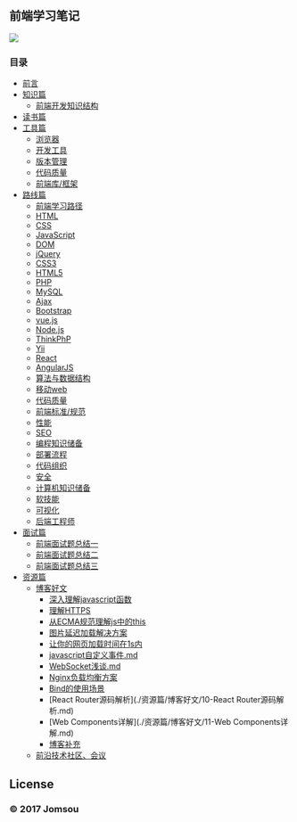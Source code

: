 ## 前端学习笔记
![](https://camo.githubusercontent.com/f1356357066225b53275ab0f52c9fd89eb5f030b/687474703a2f2f7777312e73696e61696d672e636e2f6c617267652f36363130313035306a7731663766347966397863766a32316a6b313131776b392e6a7067)
### 目录
 - [前言](./前言/前言.md)
 - [知识篇](./知识篇/知识篇.md)
   - [前端开发知识结构](./知识篇/知识篇.md)
 - [读书篇](./读书篇/读书篇.md)
 - [工具篇](./工具篇/工具篇.md)
   - [浏览器](浏览器.md)
   - [开发工具](开发工具.md)
   - [版本管理](版本管理.md)
   - [代码质量](代码质量.md)
   - [前端库/框架](前端库、框架.md)
 - [路线篇](./路线篇/路线篇.md)
   - [前端学习路径](./路线篇/前端学习路径.md)
	- [HTML](./路线篇/HTML学习记.md)
	- [CSS](./路线篇/CSS读书记/CSS学习总结.md)
	- [JavaScript](./路线篇/JavaScript/JS知识汇总.md)
	- [DOM]()
	- [jQuery]()
	- [CSS3]()
	- [HTML5]()
	- [PHP]()
	- [MySQL]()
	- [Ajax]()
	- [Bootstrap]()
	- [vue.js]()
	- [Node.js]()
	- [ThinkPhP]()
	- [Yii]()
	- [React]()
	- [AngularJS]()
	- [算法与数据结构]() 
	- [移动web](移动Web.md) 
	- [代码质量](./工具篇/代码质量.md) 
	- [前端标准/规范](./路线篇/前端标准、规范.md)
	- [性能](./路线篇/性能.md)
	- [SEO]()
	- [编程知识储备](./路线篇/编程知识储备.md)
	- [部署流程](./路线篇/部署流程.md)
	- [代码组织](./路线篇/代码组织.md)
	- [安全](./路线篇/安全.md)
	- [计算机知识储备](./路线篇/计算机知识储备.md)
	- [软技能](./路线篇/软技能.md)
	- [可视化](./路线篇/可视化.md)
	- [后端工程师](./路线篇/后端工程师.md)
 - [面试篇](./面试篇/面试篇.md)
    - [前端面试题总结一](./面试篇/前端面试题总结一)
    - [前端面试题总结二](./面试篇/前端面试题总结二)
    - [前端面试题总结三](./面试篇/前端面试题总结三.md)
 - [资源篇](./资源篇/资源篇.md)
	- [博客好文](./资源篇/博客好文/博客好文.md)
		- [深入理解javascript函数](./资源篇/博客好文/01-深入理解javascript函数.md)
		- [理解HTTPS](./资源篇/博客好文/02-理解HTTPS.md)
		- [从ECMA规范理解js中的this](./资源篇/博客好文/03-从ECMA规范理解js中的this.md)
		- [图片延迟加载解决方案](./资源篇/博客好文/04-图片延迟加载解决方案.md)
		- [让你的网页加载时间在1s内](./资源篇/博客好文/05-让你的网页加载时间在1s内.md)
		- [javascript自定义事件.md](./资源篇/博客好文/06-javascript自定义事件.md)
		- [WebSocket浅谈.md](./资源篇/博客好文/07-WebSocket浅谈.md)
		- [Nginx负载均衡方案](./资源篇/博客好文/08-Nginx负载均衡方案.md)
		- [Bind的使用场景](./资源篇/博客好文/09-Bind的使用场景.md)
		- [React Router源码解析](./资源篇/博客好文/10-React Router源码解析.md)
		- [Web Components详解](./资源篇/博客好文/11-Web Components详解.md)
		- [博客补充](./资源篇/博客补充.md)
    - [前沿技术社区、会议](前沿技术社区、会议.md)
## License

### © 2017 Jomsou